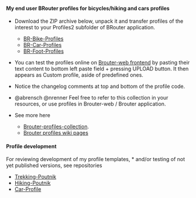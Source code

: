 
#### My end user BRouter profiles for bicycles/hiking and cars profiles

* Download the ZIP archive below, unpack it and transfer profiles of the interest to your Profiles2 subfolder of BRouter application.
 
    * [BR-Bike-Profiles](https://github.com/poutnikl/Brouter-profiles/raw/master/BR-Bike-Profiles.zip)
    * [BR-Car-Profiles](https://github.com/poutnikl/Brouter-profiles/raw/master/BR-Car-Profiles.zip)
    * [BR-Foot-Profiles](https://github.com/poutnikl/Brouter-profiles/raw/master/BR-Foot-Profiles.zip)

* You can test the profiles online on [Brouter-web frontend](http://brouter.de/brouter-web/) by pasting their text content to bottom left paste field + pressing UPLOAD button. It then appears as Custom profile, aside of predefined ones.
 
* Notice the changelog comments at top and bottom of the profile code.

* @abrensch @nrenner  Feel free to refer to this collection in your resources, or use profiles in Brouter-web / Brouter application.

* See more here
    * [Brouter-profiles-collection](../../wiki/Brouter-profiles-collection).  
    * [Brouter profiles wiki pages](https://github.com/poutnikl/Brouter-profiles/wiki)

#### Profile development

For reviewing development of my profile templates, * and/or testing of not yet published versions,  see repositories 

* [Trekking-Poutnik](https://github.com/poutnikl/Trekking-Poutnik)
* [Hiking-Poutnik](https://github.com/poutnikl/Hiking-Poutnik) 
* [Car-Profile](https://github.com/poutnikl/Car-Profile)
